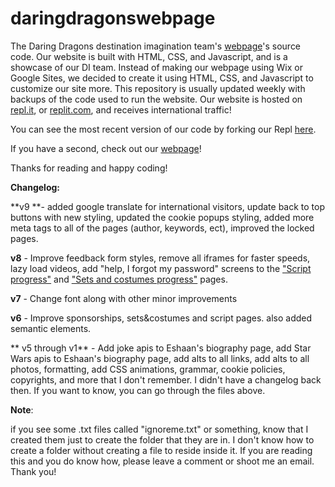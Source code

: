 # daringdragonswebpage
The Daring Dragons destination imagination team's [webpage](https://daringdragons.eshaanahuja.repl.co)'s source code. Our website is built with HTML, CSS, and Javascript, and is a showcase of our DI team. Instead of making our webpage using Wix or Google Sites, we decided to create it using HTML, CSS, and Javascript to customize our site more. This repository is usually updated weekly with backups of the code used to run the website. Our website is hosted on [repl.it](https://replit.com), or [replit.com](https://replit.com), and receives international traffic!

You can see the most recent version of our code by forking our Repl [here](https://replit.com/@EshaanAhuja/DaringDragons#index.html).

If you have a second, check out our [webpage](https://daringdragons.eshaanahuja.repl.co)!

Thanks for reading and happy coding!


**Changelog:**

**v9 **- added google translate for international visitors, update back to top buttons with new styling, updated the cookie popups styling, added more meta tags to all of the pages (author, keywords, ect), improved the locked pages.


**v8** - Improve feedback form styles, remove all iframes for faster speeds, lazy load videos, add "help, I forgot my password" screens to the ["Script progress"](https://daringdragons.eshaanahuja.repl.co/script.html) and ["Sets and costumes progress"](https://daringdragons.eshaanahuja.repl.co/sets&costumes.html) pages.


 **v7** - Change font along with other minor improvements
 
 
 **v6** - Improve sponsorships, sets&costumes and script pages. also added semantic elements.
 
 
** v5 through v1** - Add joke apis to Eshaan's biography page, add Star Wars apis to Eshaan's biography page, add alts to all links, add alts to all photos, formatting, add CSS animations, grammar, cookie policies, copyrights, and more that I don't remember. I didn't have a changelog back then. If you want to know, you can go through the files above.


 **Note**: 
 
 if you see some .txt files called "ignoreme.txt" or something, know that I created them just to create the folder that they are in. I don't know how to create a folder without creating a file to reside inside it. If you are reading this and you do know how, please leave a comment or shoot me an email. Thank you!
